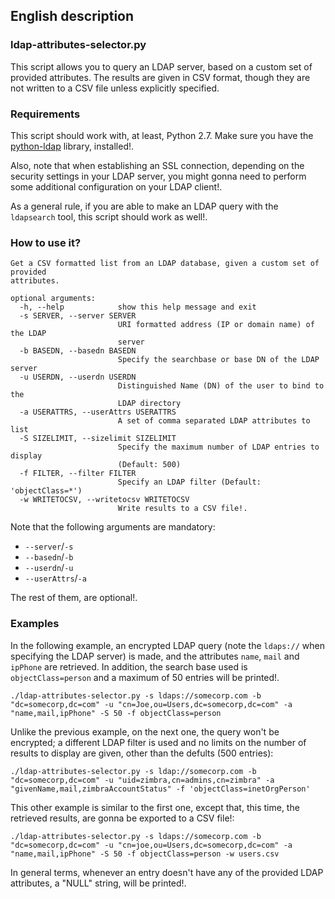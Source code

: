 ## English description

### ldap-attributes-selector.py

This script allows you to query an LDAP server, based on a custom set of provided attributes. The results are given in CSV format, though they
are not written to a CSV file unless explicitly specified. 

### Requirements
This script should work with, at least, Python 2.7. Make sure you have the [python-ldap](https://pypi.python.org/pypi/python-ldap/) library, installed!.

Also, note that when establishing an SSL connection, depending on the security settings in your LDAP server, you might gonna need to perform some additional
configuration on your LDAP client!.   

As a general rule, if you are able to make an LDAP query with the `ldapsearch` tool, this script should work as well!. 

### How to use it? 
```
Get a CSV formatted list from an LDAP database, given a custom set of provided
attributes.

optional arguments:
  -h, --help            show this help message and exit
  -s SERVER, --server SERVER
                        URI formatted address (IP or domain name) of the LDAP
                        server
  -b BASEDN, --basedn BASEDN
                        Specify the searchbase or base DN of the LDAP server
  -u USERDN, --userdn USERDN
                        Distinguished Name (DN) of the user to bind to the
                        LDAP directory
  -a USERATTRS, --userAttrs USERATTRS
                        A set of comma separated LDAP attributes to list
  -S SIZELIMIT, --sizelimit SIZELIMIT
                        Specify the maximum number of LDAP entries to display
                        (Default: 500)
  -f FILTER, --filter FILTER
                        Specify an LDAP filter (Default: 'objectClass=*')
  -w WRITETOCSV, --writetocsv WRITETOCSV
                        Write results to a CSV file!.
```
Note that the following arguments are mandatory: 
 * `--server`/`-s`
 * `--basedn`/`-b`
 * `--userdn`/`-u`
 * `--userAttrs`/`-a`

The rest of them, are optional!.


### Examples
In the following example, an encrypted LDAP query (note the `ldaps://` when specifying the LDAP server) is made, and the attributes `name`, `mail` and `ipPhone` are retrieved. In addition, the search base used is `objectClass=person` and a maximum of 50 entries will be printed!.
```
./ldap-attributes-selector.py -s ldaps://somecorp.com -b "dc=somecorp,dc=com" -u "cn=Joe,ou=Users,dc=somecorp,dc=com" -a "name,mail,ipPhone" -S 50 -f objectClass=person
```

Unlike the previous example, on the next one, the query won't be encrypted; a different LDAP filter is used and no limits on the number of results to display are given, other than the defults (500 entries): 
```
./ldap-attributes-selector.py -s ldap://somecorp.com -b "dc=somecorp,dc=com" -u "uid=zimbra,cn=admins,cn=zimbra" -a "givenName,mail,zimbraAccountStatus" -f 'objectClass=inetOrgPerson'
```

This other example is similar to the first one, except that, this time, the retrieved results, are gonna be exported to a CSV file!: 
```
./ldap-attributes-selector.py -s ldaps://somecorp.com -b "dc=somecorp,dc=com" -u "cn=joe,ou=Users,dc=somecorp,dc=com" -a "name,mail,ipPhone" -S 50 -f objectClass=person -w users.csv
```

In general terms, whenever an entry doesn't have any of the provided LDAP attributes, a "NULL" string, will be printed!.

